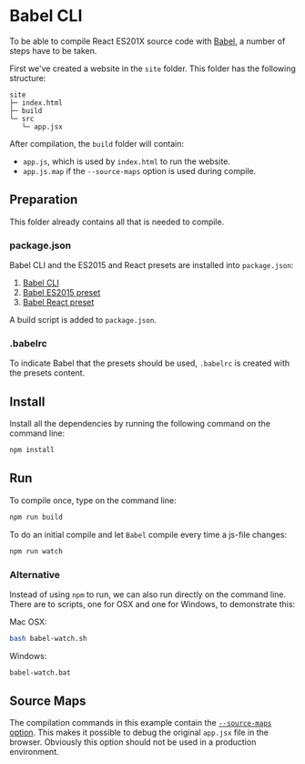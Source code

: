 # Babel CLI

To be able to compile React ES201X source code with [Babel](http://babeljs.io), a number of steps have to be taken.

First we've created a website in the `site` folder. This folder has the following structure:

```
site
├─ index.html
├─ build
└─ src
   └─ app.jsx
```

After compilation, the `build` folder will contain:

- `app.js`, which is used by `index.html` to run the website.
- `app.js.map` if the `--source-maps` option is used during compile.

## Preparation

This folder already contains all that is needed to compile.

### package.json

Babel CLI and the ES2015 and React presets are installed into `package.json`:

1. [Babel CLI](http://babeljs.io/docs/setup/#babel_cli)
2. [Babel ES2015 preset](http://babeljs.io/docs/plugins/preset-es2015/)
3. [Babel React preset](http://babeljs.io/docs/plugins/preset-react/)

A build script is added to `package.json`.

### .babelrc

To indicate Babel that the presets should be used, `.babelrc` is created with the presets content.

## Install

Install all the dependencies by running the following command on the command line:

```sh
npm install
```

## Run

To compile once, type on the command line:

```sh
npm run build
```

To do an initial compile and let `Babel` compile every time a js-file changes:

```sh
npm run watch
```

### Alternative

Instead of using `npm` to run, we can also run directly on the command line. There are to scripts, one for OSX and one for Windows, to demonstrate this:

Mac OSX:

```sh
bash babel-watch.sh
```

Windows:

```bat
babel-watch.bat
```

## Source Maps

The compilation commands in this example contain the [`--source-maps` option](https://babeljs.io/docs/usage/cli/#compile-with-source-maps). This makes it possible to debug the original `app.jsx` file in the browser. Obviously this option should not be used in a production environment.
